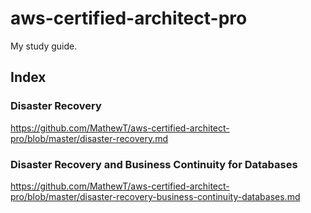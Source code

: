 # aws-certified-architect-pro
My study guide. 

## Index

### Disaster Recovery
https://github.com/MathewT/aws-certified-architect-pro/blob/master/disaster-recovery.md

### Disaster Recovery and Business Continuity for Databases
https://github.com/MathewT/aws-certified-architect-pro/blob/master/disaster-recovery-business-continuity-databases.md



